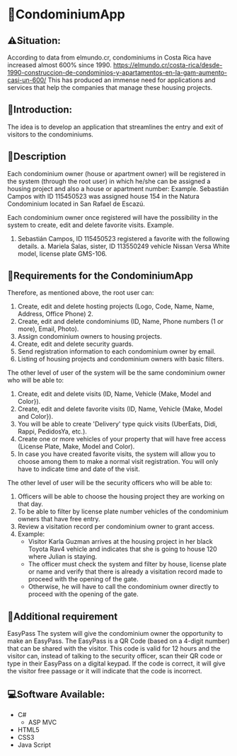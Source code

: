 # 🌆CondominiumApp

## ⚠️Situation:
According to data from elmundo.cr, condominiums in Costa Rica have increased almost 600% since 1990.
https://elmundo.cr/costa-rica/desde-1990-construccion-de-condominios-y-apartamentos-en-la-gam-aumento-casi-un-600/
This has produced an immense need for applications and services that help the companies that manage these housing projects.

## 💬Introduction:
The idea is to develop an application that streamlines the entry and exit of visitors to the condominiums.

## 📑Description
Each condominium owner (house or apartment owner) will be registered in the system (through the root user) in which he/she can be assigned a housing project and also a house or apartment number:
Example. 
Sebastián Campos with ID 115450523 was assigned house 154 in the Natura Condominium located in San Rafael de Escazú.

Each condominium owner once registered will have the possibility in the system to create, edit and delete favorite visits.
Example.
1. Sebastián Campos, ID 115450523 registered a favorite with the following details.
  a.	Mariela Salas, sister, ID 113550249 vehicle Nissan Versa White model, license plate GMS-106.

## 📝Requirements for the CondominiumApp
Therefore, as mentioned above, the root user can:
1.  Create, edit and delete hosting projects (Logo, Code, Name, Name, Address, Office Phone) 2.
2.	Create, edit and delete condominiums (ID, Name, Phone numbers (1 or more), Email, Photo).
3.	Assign condominium owners to housing projects.
4.  Create, edit and delete security guards.
5.	Send registration information to each condominium owner by email.
6.  Listing of housing projects and condominium owners with basic filters.

The other level of user of the system will be the same condominium owner who will be able to:
1.  Create, edit and delete visits (ID, Name, Vehicle {Make, Model and Color}).
2.	Create, edit and delete favorite visits (ID, Name, Vehicle {Make, Model and Color}).
3.	You will be able to create 'Delivery' type quick visits (UberEats, Didi, Rappi, PedidosYa, etc.).
4.	Create one or more vehicles of your property that will have free access (License Plate, Make, Model and Color).
5.	In case you have created favorite visits, the system will allow you to choose among them to make a normal visit registration. You will only have to indicate time and date of the visit.

The other level of user will be the security officers who will be able to:
1.	Officers will be able to choose the housing project they are working on that day.
2.	To be able to filter by license plate number vehicles of the condominium owners that have free entry.
3.	Review a visitation record per condominium owner to grant access.
4.	Example:
     - Visitor Karla Guzman arrives at the housing project in her black Toyota Rav4 vehicle and indicates that she is going to house 120 where Julian is staying.
     - The officer must check the system and filter by house, license plate or name and verify that there is already a visitation record made to proceed with the opening of the gate.
     - Otherwise, he will have to call the condominium owner directly to proceed with the opening of the gate.

## 🚨Additional requirement
EasyPass
The system will give the condominium owner the opportunity to make an EasyPass. 
The EasyPass is a QR Code (based on a 4-digit number) that can be shared with the visitor. This code is valid for 12 hours and the visitor can, instead of talking to the security officer, scan their QR code or type in their EasyPass on a digital keypad. If the code is correct, it will give the visitor free passage or it will indicate that the code is incorrect.

## 💻Software Available:
- C#
  - ASP MVC
- HTML5
- CSS3
- Java Script
